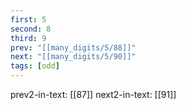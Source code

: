 ```yaml
---
first: 5
second: 8
third: 9
prev: "[[many_digits/5/88]]"
next: "[[many_digits/5/90]]"
tags: [odd]
---
```

prev2-in-text: [[87]]
next2-in-text: [[91]]
